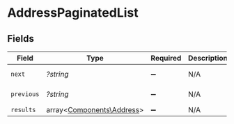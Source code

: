 # AddressPaginatedList


## Fields

| Field                                                           | Type                                                            | Required                                                        | Description                                                     | Example                                                         |
| --------------------------------------------------------------- | --------------------------------------------------------------- | --------------------------------------------------------------- | --------------------------------------------------------------- | --------------------------------------------------------------- |
| `next`                                                          | *?string*                                                       | :heavy_minus_sign:                                              | N/A                                                             | baseurl?page=3&results=10                                       |
| `previous`                                                      | *?string*                                                       | :heavy_minus_sign:                                              | N/A                                                             | baseurl?page=1&results=10                                       |
| `results`                                                       | array<[Components\Address](../../Models/Components/Address.md)> | :heavy_minus_sign:                                              | N/A                                                             |                                                                 |